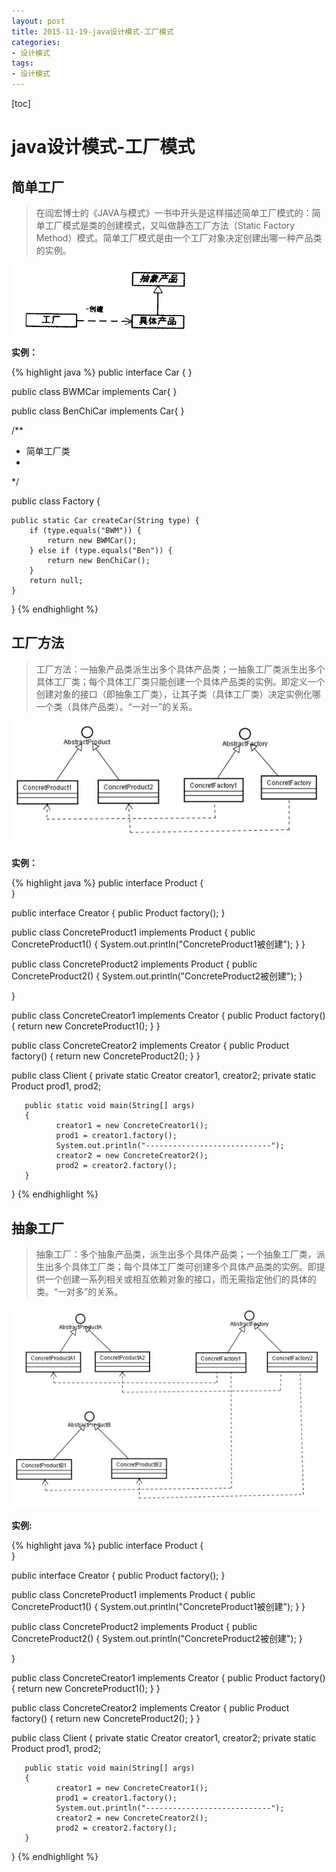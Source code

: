 ```yaml
---
layout: post
title: 2015-11-19-java设计模式-工厂模式
categories:
- 设计模式
tags:
- 设计模式
---
```


[toc]

# java设计模式-工厂模式
## 简单工厂

>在阎宏博士的《JAVA与模式》一书中开头是这样描述简单工厂模式的：简单工厂模式是类的创建模式，又叫做静态工厂方法（Static Factory Method）模式。简单工厂模式是由一个工厂对象决定创建出哪一种产品类的实例。

![enter description here][1]

**实例：**

{% highlight java %}
public interface Car {
}

public class BWMCar implements  Car{
}

public class BenChiCar implements  Car{
}

/**
 * 简单工厂类
 *
 */

public class Factory {

    public static Car createCar(String type) {
        if (type.equals("BWM")) {
            return new BWMCar();
        } else if (type.equals("Ben")) {
            return new BenChiCar();
        }
        return null;
    }
}
{% endhighlight %}

## 工厂方法
> 工厂方法：一抽象产品类派生出多个具体产品类；一抽象工厂类派生出多个具体工厂类；每个具体工厂类只能创建一个具体产品类的实例。即定义一个创建对象的接口（即抽象工厂类），让其子类（具体工厂类）决定实例化哪一个类（具体产品类）。“一对一”的关系。

![enter description here][2]

**实例：**

{% highlight java %}
public interface Product
{       
}

public interface Creator
{
       public Product factory();
}

public class ConcreteProduct1 implements Product
{
       public ConcreteProduct1()
       {
              System.out.println("ConcreteProduct1被创建");
       }
}

public class ConcreteProduct2 implements Product
{
       public ConcreteProduct2()
       {
              System.out.println("ConcreteProduct2被创建");
       }
 
}

public class ConcreteCreator1 implements Creator
{
       public Product factory()
       {
              return new ConcreteProduct1();
       }
}

public class ConcreteCreator2 implements Creator
{
       public Product factory()
       {
              return new ConcreteProduct2();
       }
}
 
public class Client
{
       private static Creator creator1, creator2;
       private static Product prod1, prod2;

       public static void main(String[] args)
       {
              creator1 = new ConcreteCreator1();
              prod1 = creator1.factory();
              System.out.println("----------------------------");
              creator2 = new ConcreteCreator2();
              prod2 = creator2.factory();
       }
}
{% endhighlight %}

## 抽象工厂

> 抽象工厂：多个抽象产品类，派生出多个具体产品类；一个抽象工厂类，派生出多个具体工厂类；每个具体工厂类可创建多个具体产品类的实例。即提供一个创建一系列相关或相互依赖对象的接口，而无需指定他们的具体的类。“一对多”的关系。

![enter description here][3]

**实例:**

{% highlight java %}
public interface Product
{       
}

public interface Creator
{
       public Product factory();
}

public class ConcreteProduct1 implements Product
{
       public ConcreteProduct1()
       {
              System.out.println("ConcreteProduct1被创建");
       }
}

public class ConcreteProduct2 implements Product
{
       public ConcreteProduct2()
       {
              System.out.println("ConcreteProduct2被创建");
       }
 
}

public class ConcreteCreator1 implements Creator
{
       public Product factory()
       {
              return new ConcreteProduct1();
       }
}

public class ConcreteCreator2 implements Creator
{
       public Product factory()
       {
              return new ConcreteProduct2();
       }
}
 
public class Client
{
       private static Creator creator1, creator2;
       private static Product prod1, prod2;

       public static void main(String[] args)
       {
              creator1 = new ConcreteCreator1();
              prod1 = creator1.factory();
              System.out.println("----------------------------");
              creator2 = new ConcreteCreator2();
              prod2 = creator2.factory();
       }
}
{% endhighlight %}


  [1]: ./images/1447761590917.jpg "1447761590917.jpg"
  [2]: ./images/1447761365534.jpg "1447761365534.jpg"
  [3]: ./images/1447761447796.jpg "1447761447796.jpg"
